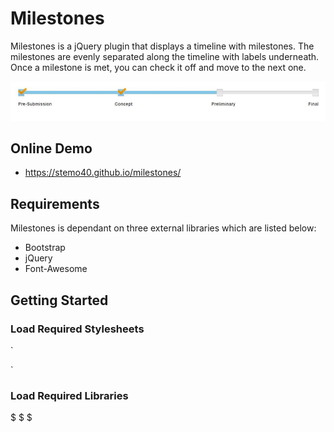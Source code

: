 # Milestones
Milestones is a jQuery plugin that displays a timeline with milestones. The milestones are evenly separated along the timeline with labels underneath. Once a milestone is met, you can check it off and move to the next one. 

![Screenshot](images/screenshot.jpg)

## Online Demo

+ https://stemo40.github.io/milestones/

## Requirements
Milestones is dependant on three external libraries which are listed below:

+ Bootstrap
+ jQuery
+ Font-Awesome

## Getting Started

### Load Required Stylesheets
`<link rel="stylesheet" href="https://maxcdn.bootstrapcdn.com/bootstrap/3.3.7/css/bootstrap.min.css">
 <link rel="stylesheet" href="https://maxcdn.bootstrapcdn.com/font-awesome/4.7.0/css/font-awesome.min.css">
 <link rel="stylesheet" href="css/milestones.css">`

### Load Required Libraries
$ <script type="text/javascript" src="https://code.jquery.com/jquery-1.12.4.min.js"></script>
$ <script type="text/javascript" src="https://maxcdn.bootstrapcdn.com/bootstrap/3.3.7/js/bootstrap.min.js"></script>
$ <script type="text/javascript" src="js/milestones.js"></script>



